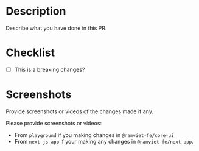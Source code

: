 # Description

Describe what you have done in this PR.

# Checklist

- [ ] This is a breaking changes?

# Screenshots

Provide screenshots or videos of the changes made if any.

Please provide screenshots or videos:

- From `playground` if you making changes in `@namviet-fe/core-ui`
- From `next js app` if your making any changes in `@namviet-fe/next-app`.
